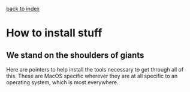 ---
---
[back to index](index)
# How to install stuff
## We stand on the shoulders of giants

Here are pointers to help install the tools necessary to get through
all of this.  These are MacOS specific wherever they are at all specific
to an operating system, which is most everywhere.

